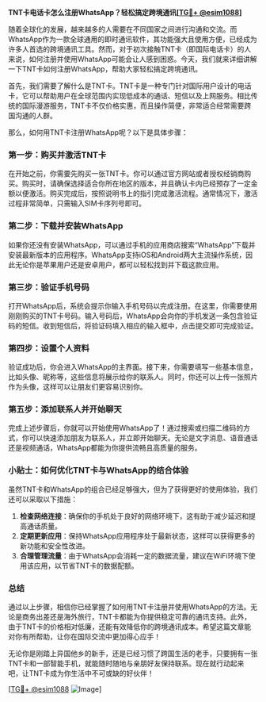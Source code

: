 **TNT卡电话卡怎么注册WhatsApp？轻松搞定跨境通讯[[TG💪+ @esim1088](https://t.me/s/esim1088)]**

随着全球化的发展，越来越多的人需要在不同国家之间进行沟通和交流。而WhatsApp作为一款全球通用的即时通讯软件，其功能强大且使用方便，已经成为许多人首选的跨境通讯工具。然而，对于初次接触TNT卡（即国际电话卡）的人来说，如何注册并使用WhatsApp可能会让人感到困惑。今天，我们就来详细讲解一下TNT卡如何注册WhatsApp，帮助大家轻松搞定跨境通讯。

首先，我们需要了解什么是TNT卡。TNT卡是一种专门针对国际用户设计的电话卡，它可以帮助用户在全球范围内实现低成本的通话、短信以及上网服务。相比传统的国际漫游服务，TNT卡不仅价格实惠，而且操作简便，非常适合经常需要跨国沟通的人群。

那么，如何用TNT卡注册WhatsApp呢？以下是具体步骤：

### **第一步：购买并激活TNT卡**

在开始之前，你需要先购买一张TNT卡。你可以通过官方网站或者授权经销商购买。购买时，请确保选择适合你所在地区的版本，并且确认卡内已经预存了一定金额以便激活。购买完成后，按照说明书上的指引完成激活流程。通常情况下，激活过程非常简单，只需输入SIM卡序列号即可。

### **第二步：下载并安装WhatsApp**

如果你还没有安装WhatsApp，可以通过手机的应用商店搜索“WhatsApp”下载并安装最新版本的应用程序。WhatsApp支持iOS和Android两大主流操作系统，因此无论你是苹果用户还是安卓用户，都可以轻松找到并下载这款应用。

### **第三步：验证手机号码**

打开WhatsApp后，系统会提示你输入手机号码以完成注册。在这里，你需要使用刚刚购买的TNT卡号码。输入号码后，WhatsApp会向你的手机发送一条包含验证码的短信。收到短信后，将验证码填入相应的输入框中，点击提交即可完成验证。

### **第四步：设置个人资料**

验证成功后，你会进入WhatsApp的主界面。接下来，你需要填写一些基本信息，比如头像、昵称等，这些信息将展示给你的联系人。同时，你还可以上传一张照片作为头像，这样可以让朋友们更容易识别你。

### **第五步：添加联系人并开始聊天**

完成上述步骤后，你就可以开始使用WhatsApp了！通过搜索或扫描二维码的方式，你可以快速添加朋友为联系人，并立即开始聊天。无论是文字消息、语音通话还是视频通话，WhatsApp都能为你提供流畅且高质量的服务。

### **小贴士：如何优化TNT卡与WhatsApp的结合体验**

虽然TNT卡和WhatsApp的组合已经足够强大，但为了获得更好的使用体验，我们还可以采取以下措施：

1. **检查网络连接**：确保你的手机处于良好的网络环境下，这有助于减少延迟和提高通话质量。
2. **定期更新应用**：保持WhatsApp应用程序处于最新状态，这样可以获得更多的新功能和安全性改进。
3. **合理管理流量**：由于WhatsApp会消耗一定的数据流量，建议在WiFi环境下使用该应用，以节省TNT卡的数据配额。

### **总结**

通过以上步骤，相信你已经掌握了如何用TNT卡注册并使用WhatsApp的方法。无论是商务出差还是海外旅行，TNT卡都能为你提供稳定可靠的通讯支持。此外，由于TNT卡的价格相对低廉，还能有效降低你的跨境通讯成本。希望这篇文章能对你有所帮助，让你在国际交流中更加得心应手！

无论你是刚踏上异国他乡的新手，还是已经习惯了跨国生活的老手，只要拥有一张TNT卡和一部智能手机，就能随时随地与亲朋好友保持联系。现在就行动起来吧，让TNT卡成为你生活中不可或缺的好伙伴！

[[TG💪+ @esim1088](https://t.me/s/esim1088) ![Image](https://i.postimg.cc/4NQfJmqS/Snipaste-2025-05-13-00-14-12.png)]